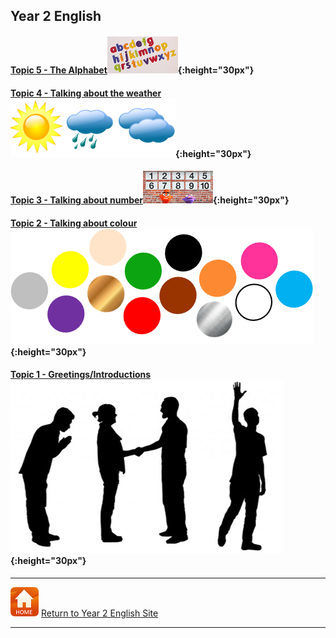 ## Year 2 English

<!--### Part 2 
#### [Topic 14 - Language for playing games...]
#### [Topic 15 - Actions... I can...] 
#### [Topic 16 - Actions - I can...]   
Topic 15 - Actions... I can...  
Topic 14 - Language for playing games...  

#### [Topic 13 - Shapes](https://tangerina-pt.github.io/English/Shapes_B)

#### [Topic 12 - Classroom instructions](https://tangerina-pt.github.io/English/Classroom_I_B)-->

<!--#### [Topic 11 - Toys] 
#### [Topic 11 - Toys](https://tangerina-pt.github.io/English/Toys_B)-->

<!--#### [Topic 10 - Classroom objects] 
#### [Topic 10 - Classroom objects](https://tangerina-pt.github.io/English/Classroom_Objects_B)-->

<!--#### Topic 9 - Talking about position/location
#### [Topic 9 - Talking about position/location](https://tangerina-pt.github.io/English/Prep_Place_B)-->

<!--#### Topic 8 - Talking about my family
#### [Topic 8 - Talking about my family](https://tangerina-pt.github.io/English/Family_B)-->

<!--#### Topic 7 - Talking about me
#### [Topic 7 - Talking about me](https://tangerina-pt.github.io/English/Body_Parts_B)-->

<!--#### [Topic 6 - Expressing emotions/needs](https://tangerina-pt.github.io/English/Feelings_B)-->

#### [Topic 5 - The Alphabet](https://tangerina-pt.github.io/English/Alphabet_B)![alph](/images/alph.png){:height="30px"}

#### [Topic 4 - Talking about the weather](https://tangerina-pt.github.io/English/Weather_B)![wsym](/images/wsym.PNG){:height="30px"}

#### [Topic 3 - Talking about number](https://tangerina-pt.github.io/English/Number_B)![pmno](/images/pmno.PNG){:height="30px"}

#### [Topic 2 - Talking about colour](https://tangerina-pt.github.io/English/Colours_B)![colmix2](/images/colmix2.png){:height="30px"}

#### [Topic 1 - Greetings/Introductions](https://tangerina-pt.github.io/English/Greetings_B)![gtsym](/images/gtsym.PNG){:height="30px"}

***
[![home](/images/home.PNG)](https://tangerina-pt.github.io/English/Year2) [Return to Year 2 English Site](https://tangerina-pt.github.io/English/Year2)

***
